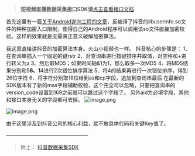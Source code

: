 >**短视频直播数据采集接口SDK请**[点击查看接口文档](https://docs.qq.com/doc/DU3RKUFVFdVhQbXlR) 



首先这里有一篇[关于Android逆向工程的文章](http://www.520monkey.com/archives/1081)，反编译了抖音的libuserinfo.so文件的种种加密入口限制，使得自己的Android程序可以调用该so文件直接加密校验。这样的效果就是无需真正意义破解加密算法。
​

我这里直接讲抖音的加密算法本身。火山小视频也一样。
抖音核心的步骤是：
1、在查询串插入一个固定的键rstr
2、对查询串进行按键排序并取值，对空格和+进行转义为a
3、然后取MD5；如果时间轴&1为1，那么取多一次MD5
4、将MD5结果分别和5******6、1******4进行2次错位排序算法
5、将4的结果再进行一次错位排序，得到26位字符
6、将字符分别取18位给到as和cp字段，追加到查询串最后
在最新的SDK版本有了新的mas字段辅助校验，这个完全可以忽略，只要把查询串的version_code设置到169之前就可以跳过这个字段了。
另外aid为必填字段，其他和接口本身无关的字段都可去掉。
![image.png](https://cdn.nlark.com/yuque/0/2021/png/97322/1627610161777-9ee50ae1-3466-4a21-96d0-c211f7f504f4.png#clientId=u2d21621e-9bbd-4&from=paste&height=320&id=uc1352243&name=image.png&originHeight=639&originWidth=700&originalType=binary&ratio=1&size=208257&status=done&style=none&taskId=ud2bae040-29c9-40e8-8fea-77316da3049&width=350)

![image.png](https://cdn.nlark.com/yuque/0/2021/png/97322/1627610176673-24abd0a3-06e5-4412-8879-8c1e87fb8643.png#clientId=u2d21621e-9bbd-4&from=paste&height=273&id=u1e81360f&name=image.png&originHeight=546&originWidth=627&originalType=binary&ratio=1&size=139304&status=done&style=none&taskId=ua2498e2a-fca4-49c2-87ff-7562556e60f&width=313.5)
​

由于这里涉及到抖音公司的核心利益，就不放具体代码和关键Key值了。
​


————————————————
> 附上：
> [抖音数据采集SDK](https://github.com/Video-Hub/douyin-sdk)



